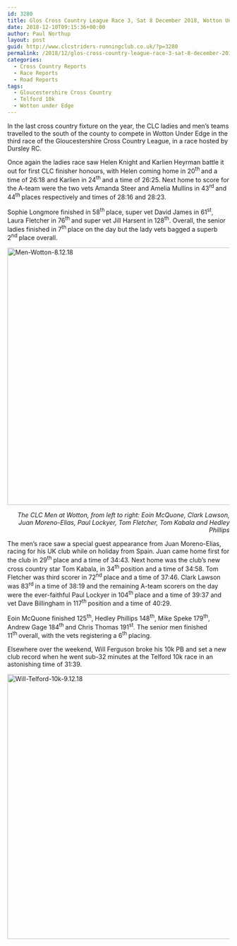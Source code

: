 ```yaml
---
id: 3280
title: Glos Cross Country League Race 3, Sat 8 December 2018, Wotton Under Edge
date: 2018-12-10T09:15:36+00:00
author: Paul Northup
layout: post
guid: http://www.clcstriders-runningclub.co.uk/?p=3280
permalink: /2018/12/glos-cross-country-league-race-3-sat-8-december-2018-wotton-under-edge/
categories:
  - Cross Country Reports
  - Race Reports
  - Road Reports
tags:
  - Gloucestershire Cross Country
  - Telford 10k
  - Wotton under Edge
---
```

In the last cross country fixture on the year, the CLC ladies and men’s teams travelled to the south of the county to compete in Wotton Under Edge in the third race of the Gloucestershire Cross Country League, in a race hosted by Dursley RC.

Once again the ladies race saw Helen Knight and Karlien Heyrman battle it out for first CLC finisher honours, with Helen coming home in 20<sup>th </sup>and a time of 26:18 and Karlien in 24<sup>th </sup>and a time of 26:25. Next home to score for the A-team were the two vets Amanda Steer and Amelia Mullins in 43<sup>rd </sup>and 44<sup>th </sup>places respectively and times of 28:16 and 28:23.

Sophie Longmore finished in 58<sup>th </sup>place, super vet David James in 61<sup>st</sup>, Laura Fletcher in 76<sup>th </sup>and super vet Jill Harsent in 128<sup>th</sup>. Overall, the senior ladies finished in 7<sup>th </sup>place on the day but the lady vets bagged a superb 2<sup>nd </sup>place overall.

[<img class="alignnone wp-image-3282" src="http://www.clcstriders-runningclub.co.uk/wplive/wp-content/uploads/2018/12/Men-Wotton-8.12.18.jpg" alt="Men-Wotton-8.12.18" width="800" height="583" srcset="http://www.clcstriders-runningclub.co.uk/wplive/wp-content/uploads/2018/12/Men-Wotton-8.12.18.jpg 960w, http://www.clcstriders-runningclub.co.uk/wplive/wp-content/uploads/2018/12/Men-Wotton-8.12.18-300x218.jpg 300w, http://www.clcstriders-runningclub.co.uk/wplive/wp-content/uploads/2018/12/Men-Wotton-8.12.18-768x559.jpg 768w" sizes="(max-width: 800px) 100vw, 800px" />](http://www.clcstriders-runningclub.co.uk/wplive/wp-content/uploads/2018/12/Men-Wotton-8.12.18.jpg)

<p style="text-align: right;">
  <em>The CLC Men at Wotton, from left to right: Eoin McQuone, Clark Lawson, Juan Moreno-Elias, Paul Lockyer, Tom Fletcher, Tom Kabala and Hedley Phillips</em>
</p>

The men’s race saw a special guest appearance from Juan Moreno-Elias, racing for his UK club while on holiday from Spain. Juan came home first for the club in 29<sup>th </sup>place and a time of 34:43. Next home was the club’s new cross country star Tom Kabala, in 34<sup>th </sup>position and a time of 34:58. Tom Fletcher was third scorer in 72<sup>nd </sup>place and a time of 37:46. Clark Lawson was 83<sup>rd </sup>in a time of 38:19 and the remaining A-team scorers on the day were the ever-faithful Paul Lockyer in 104<sup>th </sup>place and a time of 39:37 and vet Dave Billingham in 117<sup>th </sup>position and a time of 40:29.

Eoin McQuone finished 125<sup>th</sup>, Hedley Phillips 148<sup>th</sup>, Mike Speke 179<sup>th</sup>, Andrew Gage 184<sup>th </sup>and Chris Thomas 191<sup>st</sup>. The senior men finished 11<sup>th </sup>overall, with the vets registering a 6<sup>th </sup>placing.

Elsewhere over the weekend, Will Ferguson broke his 10k PB and set a new club record when he went sub-32 minutes at the Telford 10k race in an astonishing time of 31:39.

[<img class="alignnone wp-image-3281" src="http://www.clcstriders-runningclub.co.uk/wplive/wp-content/uploads/2018/12/Will-Telford-10k-9.12.18.jpg" alt="Will-Telford-10k-9.12.18" width="800" height="600" srcset="http://www.clcstriders-runningclub.co.uk/wplive/wp-content/uploads/2018/12/Will-Telford-10k-9.12.18.jpg 960w, http://www.clcstriders-runningclub.co.uk/wplive/wp-content/uploads/2018/12/Will-Telford-10k-9.12.18-300x225.jpg 300w, http://www.clcstriders-runningclub.co.uk/wplive/wp-content/uploads/2018/12/Will-Telford-10k-9.12.18-768x576.jpg 768w" sizes="(max-width: 800px) 100vw, 800px" />](http://www.clcstriders-runningclub.co.uk/wplive/wp-content/uploads/2018/12/Will-Telford-10k-9.12.18.jpg)